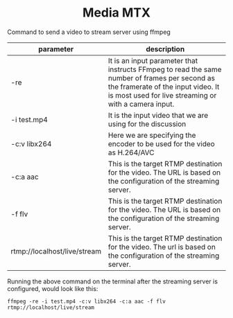 <h1 style="text-align:center">Media MTX</h1>

Command to send a video to stream server using ffmpeg

| parameter                    | description                                                                                                                                                                                 |
|------------------------------|---------------------------------------------------------------------------------------------------------------------------------------------------------------------------------------------|
| -re                          | It is an input parameter that instructs FFmpeg to read the same number of frames per second as the framerate of the input video. It is most used for live streaming or with a camera input. |
| -i test.mp4                  | It is the input video that we are using for the discussion                                                                                                                                  |
| -c:v libx264                 | Here we are specifying the encoder to be used for the video as H.264/AVC                                                                                                                    |
| -c:a aac                     | This is the target RTMP destination for the video. The URL is based on the configuration of the streaming server.                                                                           |
| -f flv                       | This is the target RTMP destination for the video. The URL is based on the configuration of the streaming server.                                                                           |
| rtmp://localhost/live/stream | This is the target RTMP destination for the video. The url is based on the configuration of the streaming server.                                                                           |

Running the above command on the terminal after the streaming server is configured, would look like this:

```shell
ffmpeg -re -i test.mp4 -c:v libx264 -c:a aac -f flv rtmp://localhost/live/stream
```